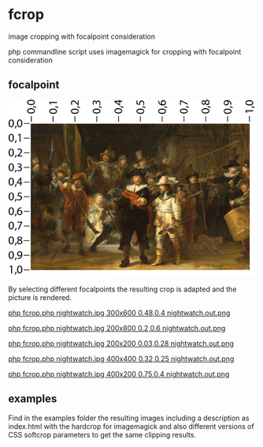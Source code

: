 # fcrop
image cropping with focalpoint consideration

php commandline script uses imagemagick for cropping with focalpoint consideration


## focalpoint

![examples with focalpoint](https://github.com/jrgdrs/fcrop/blob/master/examples/nightwatch_measure.png?raw=true)



By selecting different focalpoints the resulting crop is adapted and the picture is rendered.


[php fcrop.php nightwatch.jpg 300x600 0.48,0.4 nightwatch.out.png](http://htmlpreview.github.io/?https://raw.githubusercontent.com/jrgdrs/fcrop/master/examples/048040/index.html)

[php fcrop.php nightwatch.jpg 200x800 0.2,0.6 nightwatch.out.png](http://htmlpreview.github.io/?https://raw.githubusercontent.com/jrgdrs/fcrop/master/examples/020060/index.html)

[php fcrop.php nightwatch.jpg 200x200 0.03,0.28 nightwatch.out.png](http://htmlpreview.github.io/?https://raw.githubusercontent.com/jrgdrs/fcrop/master/examples/003028/index.html)

[php fcrop.php nightwatch.jpg 400x400 0.32,0.25 nightwatch.out.png](http://htmlpreview.github.io/?https://raw.githubusercontent.com/jrgdrs/fcrop/master/examples/032025/index.html)

[php fcrop.php nightwatch.jpg 400x200 0.75,0.4 nightwatch.out.png](http://htmlpreview.github.io/?https://raw.githubusercontent.com/jrgdrs/fcrop/master/examples/075040/index.html)

## examples

Find in the examples folder the resulting images including a description as index.html with the hardcrop for imagemagick and also different versions of CSS softcrop parameters to get the same clipping results.


